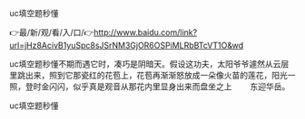uc填空题秒懂

👉最/新/观/看/入/口/👉http://www.baidu.com/link?url=jHz8AcivB1yuSpc8sJSrNM3GjOR6OSPiMLRbBTcVT1O&wd

uc填空题秒懂不期而遇它时，凑巧是阴暗天。假设这功夫，太阳爷爷遽然从云层里跳出来，照到它那瓷红的花苞上，花苞再渐渐怒放成一朵像火苗的莲花，阳光一照，登时金闪闪，似乎真是观音从那花内里显身出来而盘坐之上
　　东迎华岳。


uc填空题秒懂
